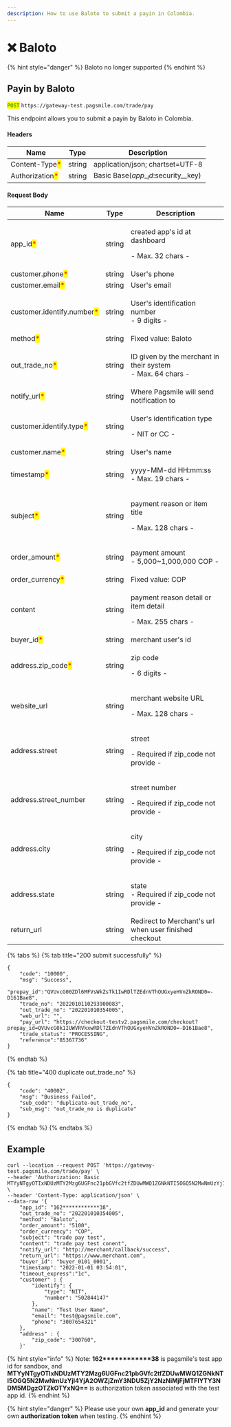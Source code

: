```yaml
---
description: How to use Baloto to submit a payin in Colombia.
---
```


# ❌ Baloto

{% hint style="danger" %}
Baloto no longer supported
{% endhint %}

## Payin by Baloto

<mark style="color:green;">`POST`</mark> `https://gateway-test.pagsmile.com/trade/pay`

This endpoint allows you to submit a payin by Baloto in Colombia.

#### Headers

| Name                                            | Type   | Description                           |
| ----------------------------------------------- | ------ | ------------------------------------- |
| Content-Type<mark style="color:red;">\*</mark>  | string | application/json; chartset=UTF-8      |
| Authorization<mark style="color:red;">\*</mark> | string | Basic Base($app\__id:$security\__key) |

#### Request Body

| Name                                                       | Type   | Description                                                           |
| ---------------------------------------------------------- | ------ | --------------------------------------------------------------------- |
| app\_id<mark style="color:red;">\*</mark>                  | string | <p>created app's id at dashboard</p><p>- Max. 32 chars -</p>          |
| customer.phone<mark style="color:red;">\*</mark>           | string | User's phone                                                          |
| customer.email<mark style="color:red;">\*</mark>           | string | User's email                                                          |
| customer.identify.number<mark style="color:red;">\*</mark> | string | <p>User's identification number<br>- 9 digits -</p>                   |
| method<mark style="color:red;">\*</mark>                   | string | Fixed value: Baloto                                                   |
| out\_trade\_no<mark style="color:red;">\*</mark>           | string | <p>ID given by the merchant in their system<br>- Max. 64 chars - </p> |
| notify\_url<mark style="color:red;">\*</mark>              | string | Where Pagsmile will send notification to                              |
| customer.identify.type<mark style="color:red;">\*</mark>   | string | <p>User's identification type</p><p>- NIT or CC -</p>                 |
| customer.name<mark style="color:red;">\*</mark>            | string | User's name                                                           |
| timestamp<mark style="color:red;">\*</mark>                | string | <p>yyyy-MM-dd HH:mm:ss<br>- Max. 19 chars -</p>                       |
| subject<mark style="color:red;">\*</mark>                  | string | <p>payment reason or item title</p><p>- Max. 128 chars -</p>          |
| order\_amount<mark style="color:red;">\*</mark>            | string | <p>payment amount<br>- 5,000~1,000,000 COP -</p>                      |
| order\_currency<mark style="color:red;">\*</mark>          | string | Fixed value: COP                                                      |
| content                                                    | string | <p>payment reason detail or item detail</p><p>- Max. 255 chars -</p>  |
| buyer\_id<mark style="color:red;">\*</mark>                | string | merchant user's id                                                    |
| address.zip\_code<mark style="color:red;">\*</mark>        | string | <p>zip code</p><p>- 6 digits -</p>                                    |
| website\_url                                               | string | <p>merchant website URL</p><p>- Max. 128 chars -</p>                  |
| address.street                                             | string | <p>street</p><p>- Required if zip_code not provide -</p>              |
| address.street\_number                                     | string | <p>street number</p><p>- Required if zip_code not provide -</p>       |
| address.city                                               | string | <p>city</p><p>- Required if zip_code not provide -</p>                |
| address.state                                              | string | <p>state<br>- Required if zip_code not provide -</p>                  |
| return\_url                                                | string | Redirect to Merchant's url when user finished checkout                |

{% tabs %}
{% tab title="200 submit successfully" %}
```
{
    "code": "10000",
    "msg": "Success",
    "prepay_id":"QVUvcG00ZDl6MFVsWkZsTk1IwRDlTZEdnVThOUGxyeHVnZkROND0=-D161Bae8",
    "trade_no": "2022010110293900083",
    "out_trade_no": "202201010354005",
    "web_url": "",
    "pay_url": "https://checkout-testv2.pagsmile.com/checkout?prepay_id=QVUvcG0k1IUWVRVkxwRDlTZEdnVThOUGxyeHVnZkROND0=-D161Bae8",
    "trade_status": "PROCESSING",
    "reference":"85367736"
}
```
{% endtab %}

{% tab title="400 duplicate out_trade_no" %}
```
{
    "code": "40002",
    "msg": "Business Failed",
    "sub_code": "duplicate-out_trade_no",
    "sub_msg": "out_trade_no is duplicate"
}
```
{% endtab %}
{% endtabs %}

## Example

```
curl --location --request POST 'https://gateway-test.pagsmile.com/trade/pay' \
--header 'Authorization: Basic MTYyNTgyOTIxNDUzMTY2Mzg6UGFnc21pbGVfc2tfZDUwMWQ1ZGNkNTI5OGQ5N2MwNmUzYjI4YjA2OWZjZmY3NDU5ZjY2NzNiMjFjMTFlYTY3NDM5MDgzOTZkOTYxNQ==' \
--header 'Content-Type: application/json' \
--data-raw '{
    "app_id": "162************38",
    "out_trade_no": "202201010354005",
    "method": "Baloto",
    "order_amount": "5100",
    "order_currency": "COP",
    "subject": "trade pay test",
    "content": "trade pay test conent",
    "notify_url": "http://merchant/callback/success",
    "return_url": "https://www.merchant.com",
    "buyer_id": "buyer_0101_0001",
    "timestamp": "2022-01-01 03:54:01",
    "timeout_express":"1c",
    "customer" : {
        "identify": {
            "type": "NIT",
            "number": "502844147"
        },
        "name": "Test User Name",
        "email": "test@pagsmile.com",
        "phone": "3007654321"
    },
    "address" : {
        "zip_code": "300760",
    }'
```

{% hint style="info" %}
Note:  **162\*\*\*\*\*\*\*\*\*\*\*\*38** is pagsmile's test app id for sandbox, and **MTYyNTgyOTIxNDUzMTY2Mzg6UGFnc21pbGVfc2tfZDUwMWQ1ZGNkNTI5OGQ5N2MwNmUzYjI4YjA2OWZjZmY3NDU5ZjY2NzNiMjFjMTFlYTY3NDM5MDgzOTZkOTYxNQ==** is authorization token associated with the test app id.&#x20;
{% endhint %}

{% hint style="danger" %}
Please use your own **app\_id** and generate your own **authorization token** when testing.
{% endhint %}
